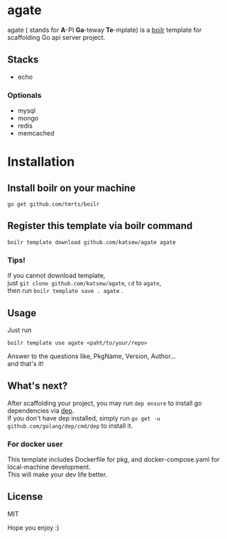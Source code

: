 # agate


 agate ( stands for **A**-PI **Ga**-teway **Te**-mplate) is a [boilr](https://github.com/tmrts/boilr) template for scaffolding Go api server project.

## Stacks

- echo

### Optionals

- mysql
- mongo
- redis
- memcached

# Installation

## Install boilr on your machine

```
go get github.com/tmrts/boilr
```
 
## Register this template via boilr command
  
```
boilr template download github.com/katsew/agate agate
```

### Tips!

If you cannot download template,  
just `git clone github.com/katsew/agate`, `cd` to `agate`,      
then run `boilr template save . agate` .

## Usage

Just run

```
boilr template use agate <paht/to/your/repo>
```

Answer to the questions like, PkgName, Version, Author...  
and that's it!


## What's next?

After scaffolding your project, you may run `dep ensure` to install go dependencies via [dep](https://github.com/golang/dep).  
If you don't have dep installed, simply run `go get -u github.com/golang/dep/cmd/dep` to install it.  

### For docker user

This template includes Dockerfile for pkg, and docker-compose.yaml for local-machine development.  
This will make your dev life better.  

## License

MIT

Hope you enjoy :)
